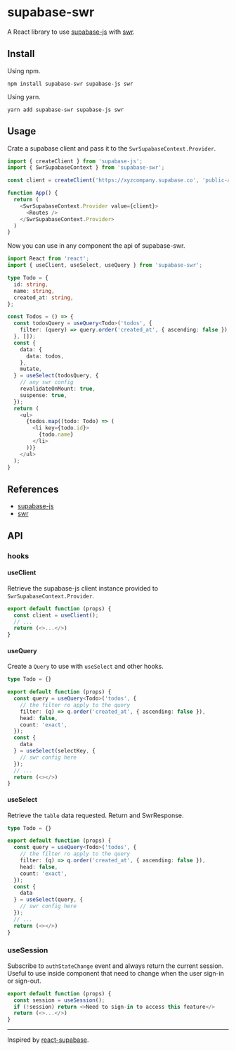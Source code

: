 # supabase-swr

A React library to use [supabase-js](https://github.com/supabase/supabase-js) with [swr](https://github.com/vercel/swr).

## Install

Using npm.

```shell
npm install supabase-swr supabase-js swr
```

Using yarn.

```shell
yarn add supabase-swr supabase-js swr
```

## Usage

Crate a supabase client and pass it to the `SwrSupabaseContext.Provider`.

```typescript jsx
import { createClient } from 'supabase-js';
import { SwrSupabaseContext } from 'supabase-swr';

const client = createClient('https://xyzcompany.supabase.co', 'public-anon-key');

function App() {
  return (
    <SwrSupabaseContext.Provider value={client}>
      <Routes />
    </SwrSupabaseContext.Provider>  
  )
}
```

Now you can use in any component the api of supabase-swr.

```typescript jsx
import React from 'react';
import { useClient, useSelect, useQuery } from 'supabase-swr';

type Todo = {
  id: string,
  name: string,
  created_at: string,
};

const Todos = () => {
  const todosQuery = useQuery<Todo>('todos', {
    filter: (query) => query.order('created_at', { ascending: false }),
  }, []);
  const {
    data: {
      data: todos,
    },
    mutate,
  } = useSelect(todosQuery, {
    // any swr config
    revalidateOnMount: true,
    suspense: true,
  });
  return (
    <ul>
      {todos.map((todo: Todo) => (
        <li key={todo.id}>
          {todo.name}
        </li>
      ))}
    </ul>
  );
}
```

## References

- [supabase-js](https://github.com/supabase/supabase-js)
- [swr](https://github.com/vercel/swr)

## API

### hooks

#### useClient

Retrieve the supabase-js client instance provided to `SwrSupabaseContext.Provider`.

```typescript jsx
export default function (props) {
  const client = useClient();
  // ...
  return (<>...</>)
}
```

#### useQuery

Create a `Query` to use with `useSelect` and other hooks.

```typescript jsx
type Todo = {}

export default function (props) {
  const query = useQuery<Todo>('todos', {
    // the filter ro apply to the query
    filter: (q) => q.order('created_at', { ascending: false }),
    head: false,
    count: 'exact',
  });
  const {
    data
  } = useSelect(selectKey, {
    // swr config here
  });
  // ...
  return (<></>)
}
```

#### useSelect

Retrieve the `table` data requested. 
Return and SwrResponse.

```typescript jsx
type Todo = {}

export default function (props) {
  const query = useQuery<Todo>('todos', {
    // the filter ro apply to the query
    filter: (q) => q.order('created_at', { ascending: false }),
    head: false,
    count: 'exact',
  });
  const {
    data
  } = useSelect(query, {
    // swr config here
  });
  // ...
  return (<></>)
}
```

### useSession

Subscribe to `authStateChange` event and always return the current session.
Useful to use inside component that need to change when the user sign-in or sign-out.

```typescript jsx
export default function (props) {
  const session = useSession();
  if (!session) return <>Need to sign-in to access this feature</>
  return (<>...</>)
}
```
---

Inspired by [react-supabase](https://github.com/tmm/react-supabase).
